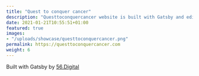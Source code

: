 ```yaml
---
title: "Quest to conquer cancer"
description: "Questtoconquercancer website is built with Gatsby and edited in Forestry"
date: 2021-01-21T10:55:51+01:00
featured: true
images:
- "/uploads/showcase/questtoconquercancer.png"
permalink: https://questtoconquercancer.com
weight: 6
---
```

Built with Gatsby by [56.Digital](https://56.digital)